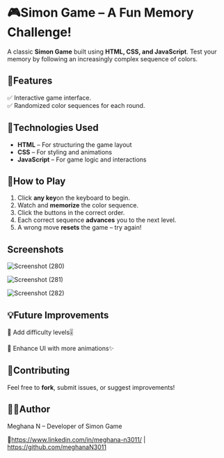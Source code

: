 # 🎮Simon Game – A Fun Memory Challenge!  

A classic **Simon Game** built using **HTML, CSS, and JavaScript**. Test your memory by following an increasingly complex sequence of colors.  

## 📌Features  
✅ Interactive game interface.  
✅ Randomized color sequences for each round. 
 
## 🚀Technologies Used  
- **HTML** – For structuring the game layout  
- **CSS** – For styling and animations  
- **JavaScript** – For game logic and interactions  

## 🎯How to Play  
1. Click **any key**on the keyboard to begin.  
2. Watch and **memorize** the color sequence.  
3. Click the buttons in the correct order.  
4. Each correct sequence **advances** you to the next level.  
5. A wrong move **resets** the game – try again!

## Screenshots
![Screenshot (280)](https://github.com/user-attachments/assets/5d332d08-225b-4a79-80d5-e77fc9dcd612)

![Screenshot (281)](https://github.com/user-attachments/assets/89c98626-4732-40e0-9f9a-7af21f70449f)

![Screenshot (282)](https://github.com/user-attachments/assets/6dc8d103-d10a-4388-8728-fd31c8ff8f81)

## 💡Future Improvements  
🔹 Add difficulty levels🎚️ 

🔹 Enhance UI with more animations✨  

## 🙌Contributing  
Feel free to **fork**, submit issues, or suggest improvements!  

## 👨‍💻Author
Meghana N – Developer of Simon Game

🔗https://www.linkedin.com/in/meghana-n3011/ | https://github.com/meghanaN3011

